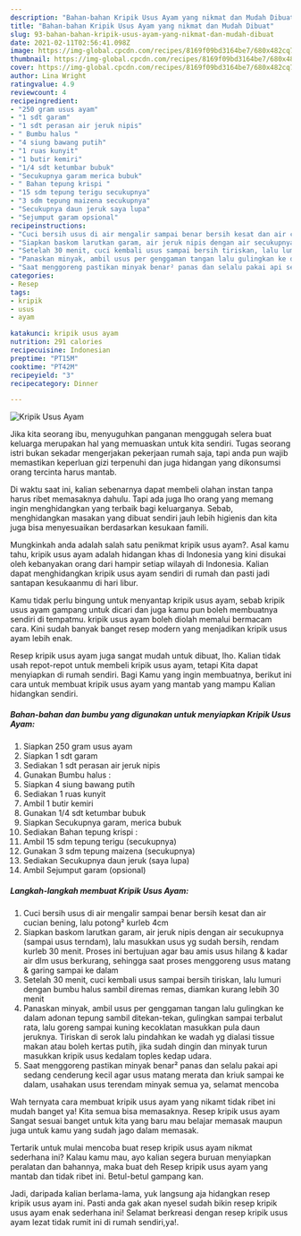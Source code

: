 ```yaml
---
description: "Bahan-bahan Kripik Usus Ayam yang nikmat dan Mudah Dibuat"
title: "Bahan-bahan Kripik Usus Ayam yang nikmat dan Mudah Dibuat"
slug: 93-bahan-bahan-kripik-usus-ayam-yang-nikmat-dan-mudah-dibuat
date: 2021-02-11T02:56:41.098Z
image: https://img-global.cpcdn.com/recipes/8169f09bd3164be7/680x482cq70/kripik-usus-ayam-foto-resep-utama.jpg
thumbnail: https://img-global.cpcdn.com/recipes/8169f09bd3164be7/680x482cq70/kripik-usus-ayam-foto-resep-utama.jpg
cover: https://img-global.cpcdn.com/recipes/8169f09bd3164be7/680x482cq70/kripik-usus-ayam-foto-resep-utama.jpg
author: Lina Wright
ratingvalue: 4.9
reviewcount: 4
recipeingredient:
- "250 gram usus ayam"
- "1 sdt garam"
- "1 sdt perasan air jeruk nipis"
- " Bumbu halus "
- "4 siung bawang putih"
- "1 ruas kunyit"
- "1 butir kemiri"
- "1/4 sdt ketumbar bubuk"
- "Secukupnya garam merica bubuk"
- " Bahan tepung krispi "
- "15 sdm tepung terigu secukupnya"
- "3 sdm tepung maizena secukupnya"
- "Secukupnya daun jeruk saya lupa"
- "Sejumput garam opsional"
recipeinstructions:
- "Cuci bersih usus di air mengalir sampai benar bersih kesat dan air cucian bening, lalu potong² kurleb 4cm"
- "Siapkan baskom larutkan garam, air jeruk nipis dengan air secukupnya (sampai usus terndam), lalu masukkan usus yg sudah bersih, rendam kurleb 30 menit. Proses ini bertujuan agar bau amis usus hilang &amp; kadar air dlm usus berkurang, sehingga saat proses menggoreng usus matang &amp; garing sampai ke dalam"
- "Setelah 30 menit, cuci kembali usus sampai bersih tiriskan, lalu lumuri dengan bumbu halus sambil diremas remas, diamkan kurang lebih 30 menit"
- "Panaskan minyak, ambil usus per genggaman tangan lalu gulingkan ke dalam adonan tepung sambil ditekan-tekan, gulingkan sampai terbalut rata, lalu goreng sampai kuning kecoklatan masukkan pula daun jeruknya. Tiriskan di serok lalu pindahkan ke wadah yg dialasi tissue makan atau boleh kertas putih, jika sudah dingin dan minyak turun masukkan kripik usus kedalam toples kedap udara."
- "Saat menggoreng pastikan minyak benar² panas dan selalu pakai api sedang cenderung kecil agar usus matang merata dan kriuk sampai ke dalam, usahakan usus terendam minyak semua ya, selamat mencoba"
categories:
- Resep
tags:
- kripik
- usus
- ayam

katakunci: kripik usus ayam 
nutrition: 291 calories
recipecuisine: Indonesian
preptime: "PT15M"
cooktime: "PT42M"
recipeyield: "3"
recipecategory: Dinner

---
```



![Kripik Usus Ayam](https://img-global.cpcdn.com/recipes/8169f09bd3164be7/680x482cq70/kripik-usus-ayam-foto-resep-utama.jpg)

Jika kita seorang ibu, menyuguhkan panganan menggugah selera buat keluarga merupakan hal yang memuaskan untuk kita sendiri. Tugas seorang istri bukan sekadar mengerjakan pekerjaan rumah saja, tapi anda pun wajib memastikan keperluan gizi terpenuhi dan juga hidangan yang dikonsumsi orang tercinta harus mantab.

Di waktu  saat ini, kalian sebenarnya dapat membeli olahan instan tanpa harus ribet memasaknya dahulu. Tapi ada juga lho orang yang memang ingin menghidangkan yang terbaik bagi keluarganya. Sebab, menghidangkan masakan yang dibuat sendiri jauh lebih higienis dan kita juga bisa menyesuaikan berdasarkan kesukaan famili. 



Mungkinkah anda adalah salah satu penikmat kripik usus ayam?. Asal kamu tahu, kripik usus ayam adalah hidangan khas di Indonesia yang kini disukai oleh kebanyakan orang dari hampir setiap wilayah di Indonesia. Kalian dapat menghidangkan kripik usus ayam sendiri di rumah dan pasti jadi santapan kesukaanmu di hari libur.

Kamu tidak perlu bingung untuk menyantap kripik usus ayam, sebab kripik usus ayam gampang untuk dicari dan juga kamu pun boleh membuatnya sendiri di tempatmu. kripik usus ayam boleh diolah memalui bermacam cara. Kini sudah banyak banget resep modern yang menjadikan kripik usus ayam lebih enak.

Resep kripik usus ayam juga sangat mudah untuk dibuat, lho. Kalian tidak usah repot-repot untuk membeli kripik usus ayam, tetapi Kita dapat menyiapkan di rumah sendiri. Bagi Kamu yang ingin membuatnya, berikut ini cara untuk membuat kripik usus ayam yang mantab yang mampu Kalian hidangkan sendiri.

<!--inarticleads1-->

##### Bahan-bahan dan bumbu yang digunakan untuk menyiapkan Kripik Usus Ayam:

1. Siapkan 250 gram usus ayam
1. Siapkan 1 sdt garam
1. Sediakan 1 sdt perasan air jeruk nipis
1. Gunakan  Bumbu halus :
1. Siapkan 4 siung bawang putih
1. Sediakan 1 ruas kunyit
1. Ambil 1 butir kemiri
1. Gunakan 1/4 sdt ketumbar bubuk
1. Siapkan Secukupnya garam, merica bubuk
1. Sediakan  Bahan tepung krispi :
1. Ambil 15 sdm tepung terigu (secukupnya)
1. Gunakan 3 sdm tepung maizena (secukupnya)
1. Sediakan Secukupnya daun jeruk (saya lupa)
1. Ambil Sejumput garam (opsional)




<!--inarticleads2-->

##### Langkah-langkah membuat Kripik Usus Ayam:

1. Cuci bersih usus di air mengalir sampai benar bersih kesat dan air cucian bening, lalu potong² kurleb 4cm
1. Siapkan baskom larutkan garam, air jeruk nipis dengan air secukupnya (sampai usus terndam), lalu masukkan usus yg sudah bersih, rendam kurleb 30 menit. Proses ini bertujuan agar bau amis usus hilang &amp; kadar air dlm usus berkurang, sehingga saat proses menggoreng usus matang &amp; garing sampai ke dalam
1. Setelah 30 menit, cuci kembali usus sampai bersih tiriskan, lalu lumuri dengan bumbu halus sambil diremas remas, diamkan kurang lebih 30 menit
1. Panaskan minyak, ambil usus per genggaman tangan lalu gulingkan ke dalam adonan tepung sambil ditekan-tekan, gulingkan sampai terbalut rata, lalu goreng sampai kuning kecoklatan masukkan pula daun jeruknya. Tiriskan di serok lalu pindahkan ke wadah yg dialasi tissue makan atau boleh kertas putih, jika sudah dingin dan minyak turun masukkan kripik usus kedalam toples kedap udara.
1. Saat menggoreng pastikan minyak benar² panas dan selalu pakai api sedang cenderung kecil agar usus matang merata dan kriuk sampai ke dalam, usahakan usus terendam minyak semua ya, selamat mencoba




Wah ternyata cara membuat kripik usus ayam yang nikamt tidak ribet ini mudah banget ya! Kita semua bisa memasaknya. Resep kripik usus ayam Sangat sesuai banget untuk kita yang baru mau belajar memasak maupun juga untuk kamu yang sudah jago dalam memasak.

Tertarik untuk mulai mencoba buat resep kripik usus ayam nikmat sederhana ini? Kalau kamu mau, ayo kalian segera buruan menyiapkan peralatan dan bahannya, maka buat deh Resep kripik usus ayam yang mantab dan tidak ribet ini. Betul-betul gampang kan. 

Jadi, daripada kalian berlama-lama, yuk langsung aja hidangkan resep kripik usus ayam ini. Pasti anda gak akan nyesel sudah bikin resep kripik usus ayam enak sederhana ini! Selamat berkreasi dengan resep kripik usus ayam lezat tidak rumit ini di rumah sendiri,ya!.

